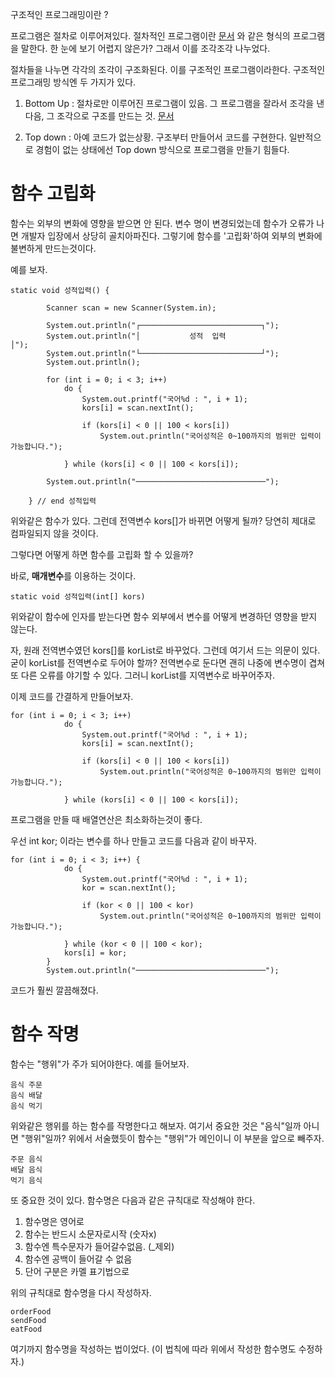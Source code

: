 구조적인 프로그래밍이란 ?

프로그램은 절차로 이루어져있다. 절차적인 프로그램이란 [문서](https://github.com/Consome1/JavaPractice/blob/main/StructuredJavaPrj/src/part2_ex1_%EC%84%B1%EC%A0%81%EC%9E%85%EB%A0%A5%EB%B6%80%EB%B6%84%EB%82%98%EB%88%84%EA%B8%B0/Program.java) 와 같은 형식의 프로그램을 말한다. 한 눈에 보기 어렵지 않은가? 그래서 이를  조각조각 나누었다. 

절차들을 나누면 각각의 조각이 구조화된다. 이를 구조적인 프로그램이라한다.
구조적인 프로그래밍 방식엔 두 가지가 있다.

1. Bottom Up  : 절차로만 이루어진 프로그램이 있음. 그 프로그램을 잘라서 조각을 낸 다음, 그 조각으로 구조를 만드는 것. [문서](https://github.com/Consome1/JavaPractice/blob/main/StructuredJavaPrj/src/part2_ex1_%EC%84%B1%EC%A0%81%EC%9E%85%EB%A0%A5%EB%B6%80%EB%B6%84%EB%82%98%EB%88%84%EA%B8%B0/StructuredProgram.java)

2. Top down : 아예 코드가 없는상황. 구조부터 만들어서 코드를 구현한다. 일반적으로 경험이 없는 상태에선 Top down 방식으로 프로그램을 만들기 힘들다.



# 함수 고립화

함수는 외부의 변화에 영향을 받으면 안 된다. 변수 명이 변경되었는데 함수가 오류가 나면 개발자 입장에서 상당히 골치아파진다. 그렇기에 함수를 '고립화'하여 외부의 변화에 불변하게 만드는것이다.

예를 보자.

    static void 성적입력() {

            Scanner scan = new Scanner(System.in);

            System.out.println("┌───────────────────────────┐");
            System.out.println("│           성적  입력                   │");
            System.out.println("└───────────────────────────┘");
            System.out.println();

            for (int i = 0; i < 3; i++)
                do {
                    System.out.printf("국어%d : ", i + 1);
                    kors[i] = scan.nextInt();

                    if (kors[i] < 0 || 100 < kors[i])
                        System.out.println("국어성적은 0~100까지의 범위만 입력이 가능합니다.");

                } while (kors[i] < 0 || 100 < kors[i]);

            System.out.println("─────────────────────────────");

        } // end 성적입력


위와같은 함수가 있다. 그런데 전역변수 kors[]가 바뀌면 어떻게 될까? 당연히 제대로 컴파일되지 않을 것이다. 

그렇다면 어떻게 하면 함수를 고립화 할 수 있을까?

바로, **매개변수**를 이용하는 것이다.

    static void 성적입력(int[] kors) 

위와같이 함수에 인자를 받는다면 함수 외부에서 변수를 어떻게 변경하던 영향을 받지 않는다.

자, 원래 전역변수였던 kors[]를 korList로 바꾸었다. 그런데 여기서 드는 의문이 있다. 굳이 korList를 전역변수로 두어야 할까? 전역변수로 둔다면 괜히 나중에 변수명이 겹쳐 또 다른 오류를 야기할 수 있다. 그러니 korList를 지역변수로 바꾸어주자.

이제 코드를 간결하게 만들어보자.

    for (int i = 0; i < 3; i++)
                do {
                    System.out.printf("국어%d : ", i + 1);
                    kors[i] = scan.nextInt();

                    if (kors[i] < 0 || 100 < kors[i])
                        System.out.println("국어성적은 0~100까지의 범위만 입력이 가능합니다.");

                } while (kors[i] < 0 || 100 < kors[i]);

프로그램을 만들 때 배열연산은 최소화하는것이 좋다.

우선 int kor; 이라는 변수를 하나 만들고 코드를 다음과 같이 바꾸자.

    for (int i = 0; i < 3; i++) {
                do {
                    System.out.printf("국어%d : ", i + 1);
                    kor = scan.nextInt();

                    if (kor < 0 || 100 < kor)
                        System.out.println("국어성적은 0~100까지의 범위만 입력이 가능합니다.");

                } while (kor < 0 || 100 < kor);
                kors[i] = kor;
            }
            System.out.println("─────────────────────────────");

코드가 훨씬 깔끔해졌다.



# 함수 작명

함수는 "행위"가 주가 되어야한다. 예를 들어보자.

    음식 주문
    음식 배달
    음식 먹기

위와같은 행위를 하는 함수를 작명한다고 해보자. 여기서 중요한 것은 "음식"일까 아니면 "행위"일까? 위에서 서술했듯이 함수는 "행위"가 메인이니 이 부분을 앞으로 빼주자.

    주문 음식
    배달 음식
    먹기 음식

또 중요한 것이 있다. 함수명은 다음과 같은 규칙대로 작성해야 한다.

1. 함수명은 영어로
2. 함수는 반드시 소문자로시작 (숫자x)
3. 함수엔 특수문자가 들어갈수없음. (_제외)
4. 함수엔 공백이 들어갈 수 없음
5. 단어 구분은 카멜 표기법으로

위의 규칙대로 함수명을 다시 작성하자.

    orderFood
    sendFood
    eatFood

여기까지 함수명을 작성하는 법이었다. (이 법칙에 따라 위에서 작성한 함수명도 수정하자.)